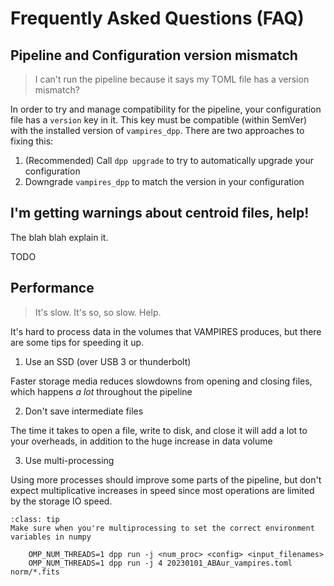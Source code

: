
# Frequently Asked Questions (FAQ)

## Pipeline and Configuration version mismatch

> I can't run the pipeline because it says my TOML file has a version mismatch?

In order to try and manage compatibility for the pipeline, your configuration file has a `version` key in it. This key must be compatible (within SemVer) with the installed version of `vampires_dpp`. There are two approaches to fixing this:

1. (Recommended) Call `dpp upgrade` to try to automatically upgrade your configuration
2. Downgrade `vampires_dpp` to match the version in your configuration

## I'm getting warnings about centroid files, help!

The blah blah explain it.

TODO

## Performance

> It's slow. It's so, so slow. Help.

It's hard to process data in the volumes that VAMPIRES produces, but there are some tips for speeding it up.
1. Use an SSD (over USB 3 or thunderbolt)

Faster storage media reduces slowdowns from opening and closing files, which happens *a lot* throughout the pipeline

2. Don't save intermediate files

The time it takes to open a file, write to disk, and close it will add a lot to your overheads, in addition to the huge increase in data volume

3. Use multi-processing

Using more processes should improve some parts of the pipeline, but don't expect multiplicative increases in speed since most operations are limited by the storage IO speed. 

```{admonition} Tip: multiprocessing with numpy
:class: tip
Make sure when you're multiprocessing to set the correct environment variables in numpy

    OMP_NUM_THREADS=1 dpp run -j <num_proc> <config> <input_filenames>
    OMP_NUM_THREADS=1 dpp run -j 4 20230101_ABAur_vampires.toml norm/*.fits
```